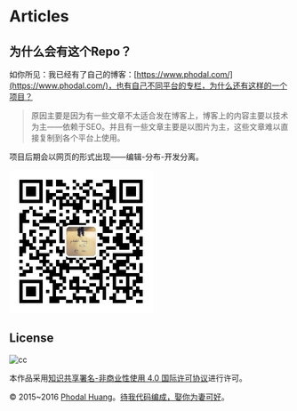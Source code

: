 Articles
===

为什么会有这个Repo？
---

如你所见：我已经有了自己的博客：[https://www.phodal.com/](https://www.phodal.com/)，也有自己不同平台的专栏，为什么还有这样的一个项目？

> 原因主要是因为有一些文章不太适合发在博客上，博客上的内容主要以技术为主——依赖于SEO。并且有一些文章主要是以图片为主，这些文章难以直接复制到各个平台上使用。

项目后期会以网页的形式出现——编辑-分布-开发分离。

![QRCODE](qrcode.jpg)

## License

![cc](https://i.creativecommons.org/l/by-nc/4.0/88x31.png)

本作品采用[知识共享署名-非商业性使用 4.0 国际许可协议](http://creativecommons.org/licenses/by-nc/4.0/)进行许可。

© 2015~2016 [Phodal Huang](http://www.phodal.com)。[待我代码编成，娶你为妻可好](http://www.xuntayizhan.com/person/ji-ke-ai-qing-zhi-er-shi-dai-wo-dai-ma-bian-cheng-qu-ni-wei-qi-ke-hao-wan/)。
